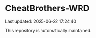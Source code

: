 # CheatBrothers-WRD

Last updated: 2025-06-22 17:24:40

This repository is automatically maintained.
